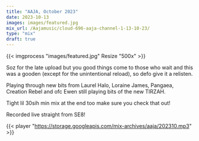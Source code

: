 ```yaml
---
title: "AAJA, October 2023"
date: 2023-10-13
images: images/featured.jpg
mix_url: /Aajamusic/cloud-696-aaja-channel-1-13-10-23/
type: "mix"
draft: true
---
```


{{< imgprocess "images/featured.jpg" Resize "500x" >}}

Soz for the late upload but you good things come to those who wait and this was a gooden (except for the unintentional reload), so defo give it a relisten.

Playing through new bits from  Laurel Halo, Loraine James, Pangaea, Creation Rebel and ofc Ewen still playing bits of the new TIRZAH. 

Tight lil 30sih min mix at the end too make sure you check that out!

Recorded live straight from SE8!

{{< player "https://storage.googleapis.com/mix-archives/aaja/202310.mp3" >}}

